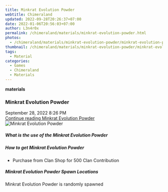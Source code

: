 ```yaml
---
title: Minkrat Evolution Powder
webtitle: Chimeraland
updated: 2022-09-28T20:26:37+07:00
date: 2022-01-06T20:56:03+07:00
author: L3n4r0x
permalink: /chimeraland/materials/minkrat-evolution-powder.html
photos:
  - /chimeraland/materials/minkrat-evolution-powder/minkrat-evolution-powder.webp
thumbnail: /chimeraland/materials/minkrat-evolution-powder/minkrat-evolution-powder.webp
tags:
  - Material
categories:
  - Games
  - Chimeraland
  - Materials
---
```


<section id="bootstrap-wrapper">
  <link
    rel="stylesheet"
    href="https://cdn.statically.io/gh/dimaslanjaka/Web-Manajemen/40ac3225/css/bootstrap-4.5-wrapper.css"
  />
  <div
    class="row g-0 border rounded overflow-hidden flex-md-row mb-4 shadow-sm position-relative"
  >
    <div class="col p-4 d-flex flex-column position-static">
      <strong class="d-inline-block mb-2 text-success">materials</strong>
      <h3 class="mb-0">Minkrat Evolution Powder</h3>
      <div class="mb-1 text-muted">September 28, 2022 8:26 PM</div>
      <a href="#" class="stretched-link d-none"
        >Continue reading Minkrat Evolution Powder</a
      >
    </div>
    <div class="col-auto d-none d-lg-block">
      <img
        src="/chimeraland/materials/minkrat-evolution-powder/minkrat-evolution-powder.webp"
        alt="Minkrat Evolution Powder"
      />
    </div>
  </div>
  <div class="row">
    <div class="col-lg-6 col-12 mb-2">
      <div class="card">
        <div class="card-body">
          <h5 class="card-title">
            What is the use of the Minkrat Evolution Powder
          </h5>
          <div class="card-text"><ul></ul></div>
        </div>
      </div>
    </div>
    <div class="col-lg-6 col-12 mb-2">
      <div class="card">
        <div class="card-body">
          <h5 class="card-title">How to get Minkrat Evolution Powder</h5>
          <div class="card-text">
            <ul>
              <li>Purchase from Clan Shop for 500 Clan Contribution</li>
            </ul>
          </div>
        </div>
      </div>
    </div>
    <div class="col-12 mb-2">
      <h5>Minkrat Evolution Powder Spawn Locations</h5>
      <p>Minkrat Evolution Powder is randomly spawned</p>
    </div>
  </div>
</section>